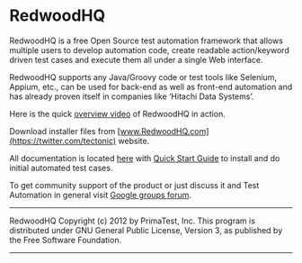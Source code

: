 RedwoodHQ
=======

RedwoodHQ is a free Open Source test automation framework that allows multiple users to develop automation code, create readable action/keyword driven test cases and execute them all under a single Web interface.

RedwoodHQ supports any Java/Groovy code or test tools like Selenium, Appium, etc., can be used for back-end as well as front-end automation and has already proven itself in companies like ‘Hitachi Data Systems’.

Here is the quick [overview video](https://www.youtube.com/watch?v=I0LfqUWI8Zg) of RedwoodHQ in action.

Download installer files from [www.RedwoodHQ.com](https://twitter.com/tectonic) website.

All documentation is located [here](http://www.manula.com/manuals/primatest/redwoodhq/2.0/en/topic/redwoodhq-overview) with [Quick Start Guide](http://www.manula.com/manuals/primatest/redwoodhq/2.0/en/topic/quick-start-guide) to install and do initial automated test cases.

To get community support of the product or just discuss it and Test Automation in general visit [Google groups forum](https://groups.google.com/forum/#!forum/primatest-automation).

------------------------------------------------------------------------

RedwoodHQ Copyright (c) 2012 by PrimaTest, Inc. This program is distributed under GNU General Public License, Version 3, as published by the Free Software Foundation.

------------------------------------------------------------------------

